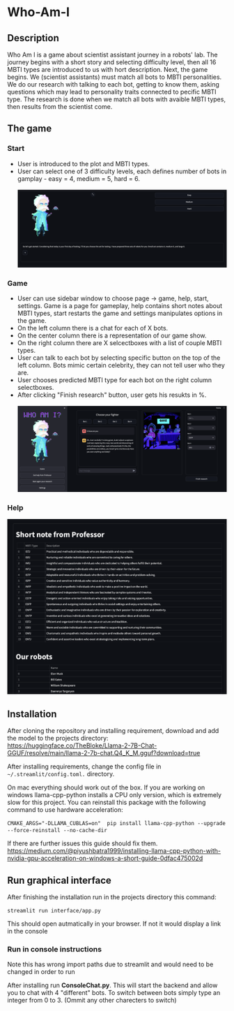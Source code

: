 # Who-Am-I
## Description
Who Am I is a game about scientist assistant journey in a robots' lab. The journey begins with a short story and selecting difficulty level, then all 16 MBTI types are introduced to us with hort description. Next, the game begins. We (scientist assistants) must match all bots to MBTI personalities. We do our research with talking to each bot, getting to know them, asking questions which may lead to personality traits connected to pecific MBTI type. The research is done when we match all bots with avaible MBTI types, then results from the scientist come.

## The game
### Start
* User is introduced to the plot and MBTI types.
* User can select one of 3 difficulty levels, each defines number of bots in gamplay - easy = 4, medium = 5, hard = 6.\
  \
![start](https://github.com/StainedMentor/Who-Am-I/blob/main/assets/select.png)
### Game
* User can use sidebar window to choose page -> game, help, start, settings. Game is a page for gameplay, help contains short notes about MBTI types, start restarts the game and settings manipulates options in the game.
* On the left column there is a chat for each of X bots.
* On the center column there is a representation of our game show.
* On the right column there are X selcectboxes with a list of couple MBTI types.
* User can talk to each bot by selecting specific button on the top of the left column. Bots mimic certain celebrity, they can not tell user who they are.
* User chooses predicted MBTI type for each bot on the right column selectboxes.
* After clicking "Finish research" button, user gets his resukts in %.\
  \
![game](https://github.com/StainedMentor/Who-Am-I/blob/main/assets/game.png)

### Help
![help](https://github.com/StainedMentor/Who-Am-I/blob/main/assets/help.png)
  

## Installation
After cloning the repository and installing requirement, download and add the model to the projects directory: https://huggingface.co/TheBloke/Llama-2-7B-Chat-GGUF/resolve/main/llama-2-7b-chat.Q4_K_M.gguf?download=true

After installing requirements, change the config file in  `~/.streamlit/config.toml.` directory.

On mac everything should work out of the box. If you are working on windows llama-cpp-python installs a CPU only version, which is extremely slow for this project. You can reinstall this package with the following command to use hardware acceleration:
```
CMAKE_ARGS="-DLLAMA_CUBLAS=on"  pip install llama-cpp-python --upgrade --force-reinstall --no-cache-dir
```
If there are further issues this guide should fix them. https://medium.com/@piyushbatra1999/installing-llama-cpp-python-with-nvidia-gpu-acceleration-on-windows-a-short-guide-0dfac475002d

## Run graphical interface
After finishing the installation run in the projects directory this command:
```
streamlit run interface/app.py
```
This should open autmatically in your browser. If not it would display a link in the console
### Run in console instructions 
Note this has wrong import paths due to streamlit and would need to be changed in order to run

After installing run **ConsoleChat.py**.
This will start the backend and allow you to chat with 4 "different" bots.
To switch between bots simply type an integer from 0 to 3. (Ommit any other charecters to switch)

